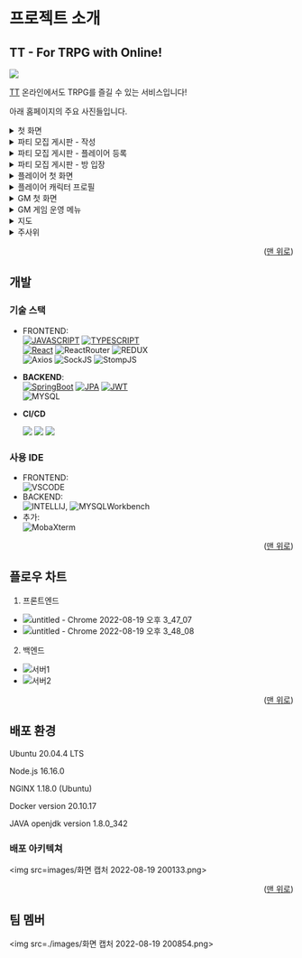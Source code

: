<!-- ABOUT THE PROJECT -->

# 프로젝트 소개

## TT - For TRPG with Online!

<div id="readme-top"></div>
<!--사진-->
<img src=https://user-images.githubusercontent.com/40424414/185549536-c7840946-7b3b-4174-bf82-a2d307e4a308.png>

[TT](https://i7a809.p.ssafy.io/)
온라인에서도 TRPG를 즐길 수 있는 서비스입니다!

아래 홈페이지의 주요 사진들입니다.

<details>
<summary>첫 화면</summary>
<div markdown="1">       
<img src=https://user-images.githubusercontent.com/40424414/185575228-57aee800-b0ce-43ef-8177-b7d973018e25.png>
<h6>홈페이지에 들어갔을 나타나는 첫 화면입니다.</h6>
<h6>회원가입을 진행하신 다음, 로그인을 하면 서비스를 이용할 수 있습니다.</h6>
</div>
</details>

<details>
<summary>파티 모집 게시판 - 작성</summary>
<div markdown="1">       
<img src=https://user-images.githubusercontent.com/40424414/185575440-0e6ab967-ae25-413d-bcb2-26c758cd1892.png>
<h6>같이 게임을 즐길 인원을 모집하는 게시판입니다.</h6>
<h6>같이 플레이할 인원 수와 게임할 시간, 그리고 작성자가 어느 포지션으로 게임을 뛸 것인지 고를 수 있습니다.</h6>
</div>
</details>

<details>
<summary>파티 모집 게시판 - 플레이어 등록</summary>
<div markdown="1">       
<img src=https://user-images.githubusercontent.com/40424414/185575586-93d4c5f7-5fc8-4055-8d6c-ead14d770a7c.png>
<h6>파티 모집 중인 게시물에 들어가서 참가 신청을 할 수 있습니다.</h6>
</div>
</details>

<details>
<summary>파티 모집 게시판 - 방 입장</summary>
<div markdown="1">       
<img src=https://user-images.githubusercontent.com/40424414/185575683-56bfd208-2831-4aa1-9064-5562b6f6fc77.png>
<h6>게시글에 적힌 시간이 되면 참가 신청을 한 사람에 한하여 방에 입장할 수 있는 버튼이 생깁니다.</h6>
</div>
</details>

<details>
<summary>플레이어 첫 화면</summary>
<div markdown="1">       
<img src=https://user-images.githubusercontent.com/40424414/185575998-e958851f-d4bc-4dde-aed5-c2ebea3c3b01.png>
<h6>플레이어가 방에 입장한 후 보이는 첫 화면입니다.</h6>
<h6>직업을 고를 수 있고, info를 통해 해당 직업에 대한 설명도 볼 수 있습니다.</h6>
</div>
</details>

<details>
<summary>플레이어 캐릭터 프로필</summary>
<div markdown="1">       
<img src=https://user-images.githubusercontent.com/40424414/185576188-1acb8346-2721-4392-ae2c-a2e0587e0969.png>
<h6>처음 보이는 캐릭터 프로필 생성을 완료하면 볼 수 있는 프로필 화면입니다.</h6>
</div>
</details>

<details>
<summary>GM 첫 화면</summary>
<div markdown="1">       
<img src=https://user-images.githubusercontent.com/40424414/185575827-87d630d8-9e54-44e3-aaaa-42e629b7900a.png>
<h6>GM이 방에 입장한 후 보이는 첫 화면입니다.</h6>
<h6>GM은 플레이어와 다르게 프로필을 생성하지 않습니다. 다만 GM만이 운영할 수 있는 시스템이 있습니다.</h6>
</div>
</details>

<details>
<summary>GM 게임 운영 메뉴</summary>
<div markdown="1">       
<img src=https://user-images.githubusercontent.com/40424414/185575918-e3bef179-73d5-4f3e-acbb-a65798567613.png>
<h6>GM이 게임을 진행하면서 누를 수 있는 버튼입니다.</h6>
<h6>플레이어의 HP에 변화를 주거나, 아이템을 주고, 스탯을 보상으로 주는 등의 메뉴가 있습니다.</h6>
</div>
</details>

<details>
<summary>지도</summary>
<div markdown="1">       
<img src=https://user-images.githubusercontent.com/40424414/185576270-33ad317d-24d6-4167-a8b4-70bb63ceea0a.png>
<h6>지도입니다. 여러분이 계신 또 다른 공간을 보여줍니다.</h6>
</div>
</details>

<details>
<summary>주사위</summary>
<div markdown="1">       
<img src=https://user-images.githubusercontent.com/40424414/185576323-3d5445a7-7b05-444a-8a03-040608ce3aa0.png>
<h6>주사위입니다. 여러분의 실력에 따라 미래가 바뀔 것입니다.</h6>
</div>
</details>

<p align="right">(<a href="#readme-top">맨 위로</a>)</p>

## 개발

### 기술 스택

- FRONTEND:  
  [![JAVASCRIPT][javascript-img]][javascript-url] [![TYPESCRIPT][typescript-img]][typescript-url]  
  [![React][react-img]][react-url] ![ReactRouter][reactrouter-img] ![REDUX][redux-img]  
  ![Axios][axios-img] ![SockJS][sockjs-img] ![StompJS][stompjs-img]

- **BACKEND**:  
  [![SpringBoot][springboot-img]][springboot-url] [![JPA][jpa-img]][jpa-url] [![JWT][jwt-img]][jwt-url]  
  ![MYSQL][mysql-img]

- **CI/CD**

  <img src="https://img.shields.io/badge/Amazon EC2-FF9900?style=for-the-badge&logo=Amazon EC2&logoColor=white"> <img src="https://img.shields.io/badge/NGINX-009639?style=for-the-badge&logo=NGINX&logoColor=white"> <img src="https://img.shields.io/badge/Docker-2496ED?style=for-the-badge&logo=Docker&logoColor=white">

### 사용 IDE

- FRONTEND:  
  ![VSCODE][vscode-img]
- BACKEND:  
  ![INTELLIJ][intellij-img], ![MYSQLWorkbench][mysqlworkbench-img]
- 추가:  
  ![MobaXterm][mobaxterm-img]

<p align="right">(<a href="#readme-top">맨 위로</a>)</p>

## 플로우 차트

1. 프론트엔드

- ![untitled - Chrome 2022-08-19 오후 3_47_07](https://user-images.githubusercontent.com/40424414/185560235-b2af36ba-41c5-4605-b05b-8d5d632bf3f5.png)
- ![untitled - Chrome 2022-08-19 오후 3_48_08](https://user-images.githubusercontent.com/40424414/185560369-10754daa-868e-4c91-87e6-d04f4b8e86e1.png)

2. 백엔드

- ![서버1](https://user-images.githubusercontent.com/40424414/185569561-f4faf474-e104-4a85-8500-0c742072cb2c.jpg)
- ![서버2](https://user-images.githubusercontent.com/40424414/185571697-a0f01b5b-1513-495f-acff-404e97ab73be.jpg)

<p align="right">(<a href="#readme-top">맨 위로</a>)</p>

## 배포 환경

Ubuntu 20.04.4 LTS

Node.js 16.16.0

NGINX 1.18.0 (Ubuntu)

Docker version 20.10.17

JAVA openjdk version 1.8.0_342

### 배포 아키텍쳐

<img src=images/화면 캡처 2022-08-19 200133.png>

<p align="right">(<a href="#readme-top">맨 위로</a>)</p>

## 팀 멤버

<img src=./images/화면 캡처 2022-08-19 200854.png>

<!-- MARKDOWN LINKS & IMAGES -->
<!-- https://www.markdownguide.org/basic-syntax/#reference-style-links -->
<!--backend-->

[springboot-img]: https://img.shields.io/badge/SpringBoot-6DB33F?style=for-the-badge&logo=SpringBoot&logoColor=white
[springboot-url]: https://spring.io/projects/spring-boot
[jpa-img]: https://img.shields.io/badge/SpringDataJPA-6DB33F?style=for-the-badge&logo=Spring&logoColor=white
[jpa-url]: https://spring.io/projects/spring-data-jpa
[jwt-img]: https://img.shields.io/badge/JSONWebTokens-000000?style=for-the-badge&logo=JSONWebTokens&logoColor=white
[jwt-url]: https://jwt.io/
[mysql-img]: https://img.shields.io/badge/MySQL-4479A1?style=for-the-badge&logo=MySQL&logoColor=white

<!--frontend-->

[react-img]: https://img.shields.io/badge/React-61DAFB?style=for-the-badge&logo=React&logoColor=white
[react-url]: https://reactjs.org/
[redux-img]: https://img.shields.io/badge/Redux-764ABC?style=for-the-badge&logo=Redux&logoColor=white
[rudux-url]: https://redux.js.org/
[typescript-img]: https://img.shields.io/badge/TypeScript-3178C6?style=for-the-badge&logo=TypeScript&logoColor=white
[typescript-url]: https://www.typescriptlang.org/
[javascript-img]: https://img.shields.io/badge/JavaScript-F7DF1E?style=for-the-badge&logo=JavaScript&logoColor=white
[javascript-url]: https://www.javascript.com/
[sockjs-img]: https://img.shields.io/badge/SockJS-010101?style=for-the-badge&logo=SockJS&logoColor=white
[stompjs-img]: https://img.shields.io/badge/StompJS-010101?style=for-the-badge&logo=StompJS&logoColor=white
[axios-img]: https://img.shields.io/badge/AXIOS-6236FF?style=for-the-badge&logo=AXIOS&logoColor=white
[reactrouter-img]: https://img.shields.io/badge/ReactRouter-CA4245?style=for-the-badge&logo=ReactRouter&logoColor=white

<!--IDE-->

[vscode-img]: https://img.shields.io/badge/VisualStudioCode-007ACC?style=for-the-badge&logo=VisualStudioCode&logoColor=white
[intellij-img]: https://img.shields.io/badge/IntelliJIDEA-000000?style=for-the-badge&logo=IntelliJIDEA&logoColor=white
[mysqlworkbench-img]: https://img.shields.io/badge/MySQLWorkbench-4479A1?style=for-the-badge&logo=MySQL&logoColor=white
[mobaxterm-img]: https://img.shields.io/badge/MobaXterm-000000?style=for-the-badge&logo=MobaXterm&logoColor=white
